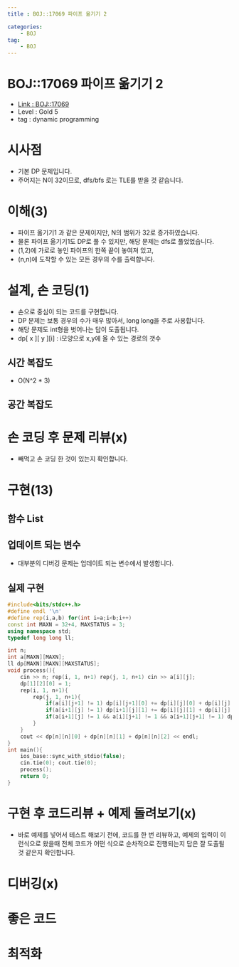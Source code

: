 ```yaml
---
title : BOJ::17069 파이프 옮기기 2

categories:
    - BOJ
tag:
    - BOJ
---
```

# BOJ::17069 파이프 옮기기 2
- [Link : BOJ::17069](https://www.acmicpc.net/problem/17069)
- Level : Gold 5
- tag : dynamic programming

# 시사점
- 기본 DP 문제입니다.
- 주어지는 N이 32이므로, dfs/bfs 로는 TLE를 받을 것 같습니다.

# 이해(3)
- 파이프 옮기기1 과 같은 문제이지만, N의 범위가 32로 증가하였습니다.
- 물론 파이프 옮기기1도 DP로 풀 수 있지만, 해당 문제는 dfs로 풀었었습니다.
- (1,2)에 가로로 놓인 파이프의 한쪽 끝이 놓여져 있고,
- (n,n)에 도착할 수 있는 모든 경우의 수를 출력합니다.

# 설계, 손 코딩(1)
- 손으로 중심이 되는 코드를 구현합니다.
- DP 문제는 보통 경우의 수가 매우 많아서, long long을 주로 사용합니다.
- 해당 문제도 int형을 벗어나는 답이 도출됩니다.
- dp[ x ][ y ][i] : i모양으로 x,y에 올 수 있는 경로의 갯수

## 시간 복잡도
- O(N^2 * 3)

## 공간 복잡도

# 손 코딩 후 문제 리뷰(x)
- 빼먹고 손 코딩 한 것이 있는지 확인합니다.

# 구현(13)

## 함수 List 

## 업데이트 되는 변수
- 대부분의 디버깅 문제는 업데이트 되는 변수에서 발생합니다.

## 실제 구현 

```cpp
#include<bits/stdc++.h>
#define endl '\n'
#define rep(i,a,b) for(int i=a;i<b;i++)
const int MAXN = 32+4, MAXSTATUS = 3;
using namespace std;
typedef long long ll;

int n;
int a[MAXN][MAXN];
ll dp[MAXN][MAXN][MAXSTATUS];
void process(){
    cin >> n; rep(i, 1, n+1) rep(j, 1, n+1) cin >> a[i][j];
    dp[1][2][0] = 1;
    rep(i, 1, n+1){
        rep(j, 1, n+1){
            if(a[i][j+1] != 1) dp[i][j+1][0] += dp[i][j][0] + dp[i][j][2];
            if(a[i+1][j] != 1) dp[i+1][j][1] += dp[i][j][1] + dp[i][j][2];
            if(a[i+1][j] != 1 && a[i][j+1] != 1 && a[i+1][j+1] != 1) dp[i+1][j+1][2]+= dp[i][j][0] + dp[i][j][1] + dp[i][j][2];
        }
    }
    cout << dp[n][n][0] + dp[n][n][1] + dp[n][n][2] << endl;
}
int main(){
    ios_base::sync_with_stdio(false);
    cin.tie(0); cout.tie(0);
    process();
    return 0;
}
```

# 구현 후 코드리뷰 + 예제 돌려보기(x)
- 바로 예제를 넣어서 테스트 해보기 전에, 코드를 한 번 리뷰하고, 예제의 입력이 이런식으로 왔을때
  전체 코드가 어떤 식으로 순차적으로 진행되는지 답은 잘 도출될 것 같은지 확인합니다.

# 디버깅(x)

# 좋은 코드

# 최적화
